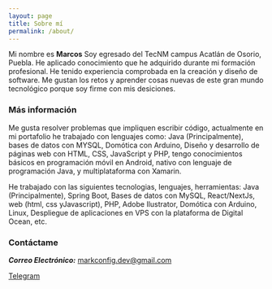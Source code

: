 ```yaml
---
layout: page
title: Sobre mí
permalink: /about/
---
```


Mi nombre es **Marcos** Soy egresado del TecNM campus Acatlán de Osorio, Puebla. He aplicado conocimiento que he adquirido durante mi formación profesional. He tenido experiencia comprobada en la creación y diseño de software. Me gustan los retos y aprender cosas nuevas de este gran mundo tecnológico porque soy firme con mis desiciones.


### Más información
Me gusta resolver problemas que impliquen escribir código, actualmente en mi portafolio he trabajado con lenguajes como: Java (Principalmente), bases de datos con MYSQL, Domótica con Arduino, Diseño y desarrollo de páginas web con HTML, CSS, JavaScript y PHP, tengo conocimientos básicos en programación móvil en Android, nativo con lenguaje de programación Java, y multiplataforma con Xamarin.

He trabajado con las siguientes tecnologias, lenguajes, herramientas: Java (Principalmente), Spring Boot, Bases de datos con MySQL, React/NextJs, web (html, css yJavascript), PHP, Adobe Ilustrator, Domótica con Arduino, Linux, Despliegue de aplicaciones en VPS con la plataforma de Digital Ocean, etc.


### Contáctame

***Correo Electrónico:*** [markconfig.dev@gmail.com](mailto:markconfig.dev@gmail.com)

<!-- [WhatsApp](https://api.whatsapp.com/send?phone=+529531266126) -->

[Telegram](https://t.me/Markconfig)

